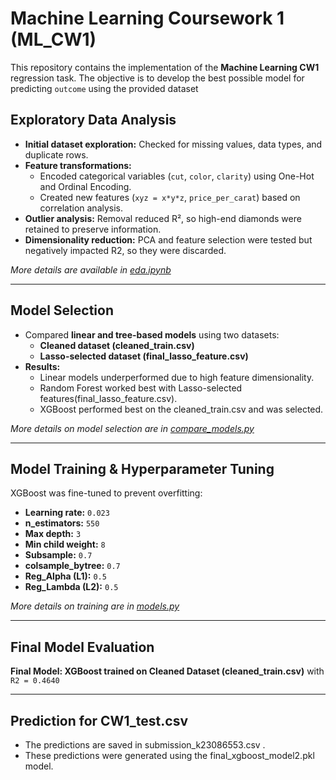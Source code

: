 # Machine Learning Coursework 1 (ML_CW1)

This repository contains the implementation of the **Machine Learning CW1** regression task. The objective is to develop the best possible model for predicting `outcome` using the provided dataset

## Exploratory Data Analysis
- **Initial dataset exploration:** Checked for missing values, data types, and duplicate rows.
- **Feature transformations:**
  - Encoded categorical variables (`cut`, `color`, `clarity`) using One-Hot and Ordinal Encoding.
  - Created new features (`xyz = x*y*z`, `price_per_carat`) based on correlation analysis.
- **Outlier analysis:** Removal reduced R², so high-end diamonds were retained to preserve information.
- **Dimensionality reduction:** PCA and feature selection were tested but negatively impacted R2, so they were discarded.

 _More details are available in [eda.ipynb](eda.ipynb)_

 ---

## Model Selection

- Compared **linear and tree-based models** using two datasets:
  - **Cleaned dataset (cleaned_train.csv)**
  - **Lasso-selected dataset (final_lasso_feature.csv)**
- **Results:**
  - Linear models underperformed due to high feature dimensionality.
  - Random Forest worked best with Lasso-selected features(final_lasso_feature.csv).
  - XGBoost performed best on the cleaned_train.csv and was selected.

_More details on model selection are in [compare_models.py](compare_models.py)_

---

## Model Training & Hyperparameter Tuning

XGBoost was fine-tuned to prevent overfitting:
- **Learning rate:** `0.023`
- **n_estimators:** `550`
- **Max depth:** `3`
- **Min child weight:** `8`
- **Subsample:** `0.7`
- **colsample_bytree:** `0.7`
- **Reg_Alpha (L1):** `0.5`
- **Reg_Lambda (L2):** `0.5`

_More details on training are in [models.py](models.py)_

---

## Final Model Evaluation
**Final Model: XGBoost trained on Cleaned Dataset (cleaned_train.csv)** with `R2 = 0.4640`

---

## Prediction for CW1_test.csv
- The predictions are saved in submission_k23086553.csv .
- These predictions were generated using the final_xgboost_model2.pkl model.
